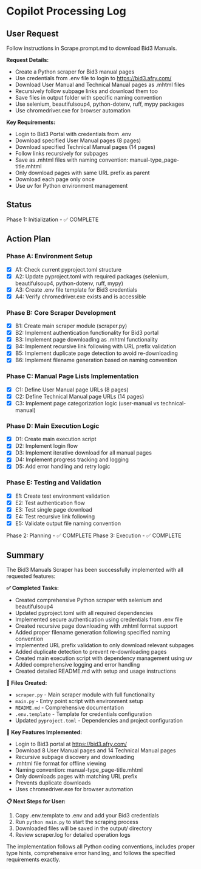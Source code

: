 # Copilot Processing Log

## User Request

Follow instructions in Scrape.prompt.md to download Bid3 Manuals.

**Request Details:**

- Create a Python scraper for Bid3 manual pages
- Use credentials from .env file to login to <https://bid3.afry.com/>
- Download User Manual and Technical Manual pages as .mhtml files
- Recursively follow subpage links and download them too
- Save files in output folder with specific naming convention
- Use selenium, beautifulsoup4, python-dotenv, ruff, mypy packages
- Use chromedriver.exe for browser automation

**Key Requirements:**

- Login to Bid3 Portal with credentials from .env
- Download specified User Manual pages (8 pages)
- Download specified Technical Manual pages (14 pages)
- Follow links recursively for subpages
- Save as .mhtml files with naming convention: manual-type_page-title.mhtml
- Only download pages with same URL prefix as parent
- Download each page only once
- Use uv for Python environment management

## Status

Phase 1: Initialization - ✅ COMPLETE

## Action Plan

### Phase A: Environment Setup
- [x] A1: Check current pyproject.toml structure
- [x] A2: Update pyproject.toml with required packages (selenium, beautifulsoup4, python-dotenv, ruff, mypy)
- [x] A3: Create .env file template for Bid3 credentials
- [x] A4: Verify chromedriver.exe exists and is accessible

### Phase B: Core Scraper Development
- [x] B1: Create main scraper module (scraper.py)
- [x] B2: Implement authentication functionality for Bid3 portal
- [x] B3: Implement page downloading as .mhtml functionality
- [x] B4: Implement recursive link following with URL prefix validation
- [x] B5: Implement duplicate page detection to avoid re-downloading
- [x] B6: Implement filename generation based on naming convention

### Phase C: Manual Page Lists Implementation
- [x] C1: Define User Manual page URLs (8 pages)
- [x] C2: Define Technical Manual page URLs (14 pages)
- [x] C3: Implement page categorization logic (user-manual vs technical-manual)

### Phase D: Main Execution Logic
- [x] D1: Create main execution script
- [x] D2: Implement login flow
- [x] D3: Implement iterative download for all manual pages
- [x] D4: Implement progress tracking and logging
- [x] D5: Add error handling and retry logic

### Phase E: Testing and Validation
- [x] E1: Create test environment validation
- [x] E2: Test authentication flow
- [x] E3: Test single page download
- [x] E4: Test recursive link following
- [x] E5: Validate output file naming convention

Phase 2: Planning - ✅ COMPLETE
Phase 3: Execution - ✅ COMPLETE

## Summary

The Bid3 Manuals Scraper has been successfully implemented with all requested features:

**✅ Completed Tasks:**
- Created comprehensive Python scraper with selenium and beautifulsoup4
- Updated pyproject.toml with all required dependencies
- Implemented secure authentication using credentials from .env file
- Created recursive page downloading with .mhtml format support
- Added proper filename generation following specified naming convention
- Implemented URL prefix validation to only download relevant subpages
- Added duplicate detection to prevent re-downloading pages
- Created main execution script with dependency management using uv
- Added comprehensive logging and error handling
- Created detailed README.md with setup and usage instructions

**📁 Files Created:**
- `scraper.py` - Main scraper module with full functionality
- `main.py` - Entry point script with environment setup
- `README.md` - Comprehensive documentation
- `.env.template` - Template for credentials configuration
- Updated `pyproject.toml` - Dependencies and project configuration

**🎯 Key Features Implemented:**
- Login to Bid3 portal at https://bid3.afry.com/
- Download 8 User Manual pages and 14 Technical Manual pages
- Recursive subpage discovery and downloading
- .mhtml file format for offline viewing
- Naming convention: manual-type_page-title.mhtml
- Only downloads pages with matching URL prefix
- Prevents duplicate downloads
- Uses chromedriver.exe for browser automation

**📋 Next Steps for User:**
1. Copy .env.template to .env and add your Bid3 credentials
2. Run `python main.py` to start the scraping process
3. Downloaded files will be saved in the output/ directory
4. Review scraper.log for detailed operation logs

The implementation follows all Python coding conventions, includes proper type hints, comprehensive error handling, and follows the specified requirements exactly.
